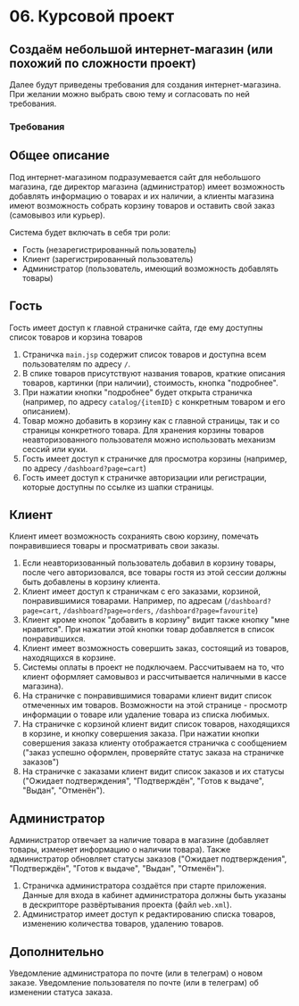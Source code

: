 # 06. Курсовой проект

## Создаём небольшой интернет-магазин (или похожий по сложности проект)

Далее будут приведены требования для создания интернет-магазина. При желании можно выбрать свою тему и согласовать по ней требования.

### Требования

## Общее описание

Под интернет-магазином подразумевается сайт для небольшого магазина, где директор магазина (администратор) имеет возможность добавлять информацию о товарах и их наличии, а клиенты магазина имеют возможность собрать корзину товаров и оставить свой заказ (самовывоз или курьер).

Система будет включать в себя три роли:
- Гость (незарегистрированный пользователь)
- Клиент (зарегистрированный пользователь)
- Администратор (пользователь, имеющий возможность добавлять товары)

## Гость

Гость имеет доступ к главной страничке сайта, где ему доступны список товаров и корзина товаров

1. Страничка `main.jsp` содержит список товаров и доступна всем пользователям по адресу `/`.
2. В спике товаров присутствуют названия товаров, краткие описания товаров, картинки (при наличии), стоимость, кнопка "подробнее".
3. При нажатии кнопки "подробнее" будет открыта страничка (например, по адресу `catalog/{itemID}` с конкретным товаром и его описанием).
4. Товар можно добавить в корзину как с главной страницы, так и со страницы конкретного товара. Для хранения корзины товаров неавторизованного пользователя можно использовать механизм сессий или куки.
5. Гость имеет доступ к страничке для просмотра корзины (например, по адресу `/dashboard?page=cart`)
6. Гость имеет доступ к страничке авторизации или регистрации, которые доступны по ссылке из шапки страницы.

## Клиент

Клиент имеет возможность сохраниять свою корзину, помечать понравившиеся товары и просматривать свои заказы.

1. Если неавторизованный пользователь добавил в корзину товары, после чего авторизовался, все товары гостя из этой сессии должны быть добавлены в корзину клиента.
2. Клиент имеет доступ к страничкам с его заказами, корзиной, понравившимися товарами. Например, по адресам (`/dashboard?page=cart`, `/dashboard?page=orders`, `/dashboard?page=favourite`)
3. Клиент кроме кнопок "добавить в корзину" видит также кнопку "мне нравится". При нажатии этой кнопки товар добавляется в список понравившихся.
4. Клиент имеет возможность совершить заказ, состоящий из товаров, находящихся в корзине.
5. Системы оплаты в проект не подключаем. Рассчитываем на то, что клиент оформляет самовывоз и рассчитывается наличными в кассе магазина).
6. На страничке с понравившимися товарами клиент видит список отмеченных им товаров. Возможности на этой странице - просмотр информации о товаре или удаление товара из списка любимых.
7. На страничке с корзиной клиент видит список товаров, находящихся в корзине, и кнопку совершения заказа. При нажатии кнопки совершения заказа клиенту отображается страничка с сообщением ("заказ успешно оформлен, проверяйте статус заказа на страничке заказов")
8. На страничке с заказами клиент видит список заказов и их статусы ("Ожидает подтверждения", "Подтверждён", "Готов к выдаче", "Выдан", "Отменён").

## Администратор

Администратор отвечает за наличие товара в магазине (добавляет товары, изменяет информацию о наличии товара).
Также администратор обновляет статусы заказов ("Ожидает подтверждения", "Подтверждён", "Готов к выдаче", "Выдан", "Отменён").

1. Страничка администратора создаётся при старте приложения. Данные для входа в кабинет администратора должны быть указаны в дескрипторе развёртывания проекта (файл `web.xml`).
2. Администратор имеет доступ к редактированию списка товаров, изменению количества товаров, удалению товаров.

## Дополнительно

Уведомление администратора по почте (или в телеграм) о новом заказе. Уведомление пользователя по почте (или в телеграм) об изменении статуса заказа.
